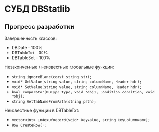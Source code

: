 # СУБД DBStatlib

## Прогресс разработки

Завершенность классов:

- DBDate - 100%
- DBTableTxt - 99%
- DBTableSet - 100%

Незаконченные / неизвестные глобальные функции:

- `string ignoreBlanc(const string str);`
- `void* GetValue(string value, string columnName, Header hdr);`
- `void* SetValue(string value, string columnName, Header hdr);`
- `bool comparator(DBType type, void *obj1, Condition condition, void *obj);`
- `string GetTabNameFromPath(string path);`

Неизвестные функции в DBTableTxt:

- `vector<int> IndexOfRecord(void* keyValue, string keyColumnName);`
- `Row CreateRow();` 

